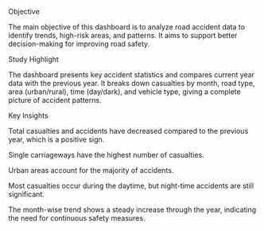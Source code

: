 Objective

The main objective of this dashboard is to analyze road accident data to identify trends, high-risk areas, and patterns. It aims to support better decision-making for improving road safety.

 Study Highlight

The dashboard presents key accident statistics and compares current year data with the previous year. It breaks down casualties by month, road type, area (urban/rural), time (day/dark), and vehicle type, giving a complete picture of accident patterns.

 Key Insights

Total casualties and accidents have decreased compared to the previous year, which is a positive sign.

Single carriageways have the highest number of casualties.

Urban areas account for the majority of accidents.

Most casualties occur during the daytime, but night-time accidents are still significant.

The month-wise trend shows a steady increase through the year, indicating the need for continuous safety measures.

